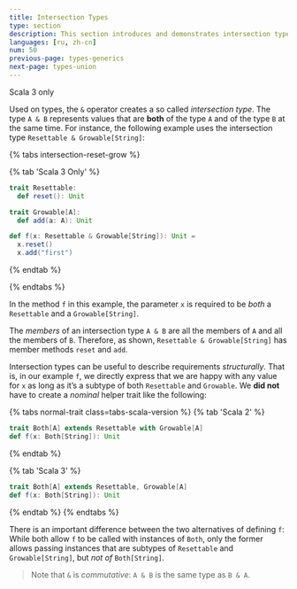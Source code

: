```yaml
---
title: Intersection Types
type: section
description: This section introduces and demonstrates intersection types in Scala 3.
languages: [ru, zh-cn]
num: 50
previous-page: types-generics
next-page: types-union
---
```

<span class="tag tag-inline">Scala 3 only</span>

Used on types, the `&` operator creates a so called _intersection type_.
The type `A & B` represents values that are **both** of the type `A` and of the type `B` at the same time.
For instance, the following example uses the intersection type `Resettable & Growable[String]`:

{% tabs intersection-reset-grow %}

{% tab 'Scala 3 Only' %}

```scala
trait Resettable:
  def reset(): Unit

trait Growable[A]:
  def add(a: A): Unit

def f(x: Resettable & Growable[String]): Unit =
  x.reset()
  x.add("first")
```

{% endtab %}

{% endtabs %}

In the method `f` in this example, the parameter `x` is required to be *both* a `Resettable` and a `Growable[String]`.

The _members_ of an intersection type `A & B` are all the members of `A` and all the members of `B`.
Therefore, as shown, `Resettable & Growable[String]` has member methods `reset` and `add`.

Intersection types can be useful to describe requirements _structurally_.
That is, in our example `f`, we directly express that we are happy with any value for `x` as long as it’s a subtype of both `Resettable` and `Growable`.
We **did not** have to create a _nominal_ helper trait like the following:

{% tabs normal-trait class=tabs-scala-version %}
{% tab 'Scala 2' %}
```scala
trait Both[A] extends Resettable with Growable[A]
def f(x: Both[String]): Unit
```
{% endtab %}

{% tab 'Scala 3' %}
```scala
trait Both[A] extends Resettable, Growable[A]
def f(x: Both[String]): Unit
```
{% endtab %}
{% endtabs %}

There is an important difference between the two alternatives of defining `f`: While both allow `f` to be called with instances of `Both`, only the former allows passing instances that are subtypes of `Resettable` and `Growable[String]`, but _not of_ `Both[String]`.

> Note that `&` is _commutative_: `A & B` is the same type as `B & A`.
